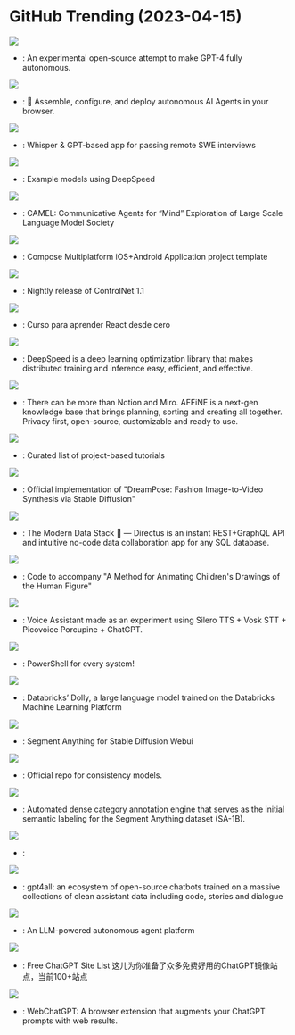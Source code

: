 # GitHub Trending (2023-04-15)

![](https://img.shields.io/badge/Python-New%209-green?style=flat-square&logo=appveyor)
- [](https://github.comundefined): An experimental open-source attempt to make GPT-4 fully autonomous.

![](https://img.shields.io/badge/TypeScript-New%201-green?style=flat-square&logo=appveyor)
- [](https://github.comundefined): 🤖 Assemble, configure, and deploy autonomous AI Agents in your browser.

![](https://img.shields.io/badge/Swift-New%20245-green?style=flat-square&logo=appveyor)
- [](https://github.comundefined): Whisper & GPT-based app for passing remote SWE interviews

![](https://img.shields.io/badge/Python-New%20313-green?style=flat-square&logo=appveyor)
- [](https://github.comundefined): Example models using DeepSpeed

![](https://img.shields.io/badge/Python-New%2077-green?style=flat-square&logo=appveyor)
- [](https://github.comundefined): CAMEL: Communicative Agents for “Mind” Exploration of Large Scale Language Model Society

![](https://img.shields.io/badge/Kotlin-New%2061-green?style=flat-square&logo=appveyor)
- [](https://github.comundefined): Compose Multiplatform iOS+Android Application project template

![](https://img.shields.io/badge/Python-New%20125-green?style=flat-square&logo=appveyor)
- [](https://github.comundefined): Nightly release of ControlNet 1.1

![](https://img.shields.io/badge/CSS-New%20131-green?style=flat-square&logo=appveyor)
- [](https://github.comundefined): Curso para aprender React desde cero

![](https://img.shields.io/badge/Python-New%201-green?style=flat-square&logo=appveyor)
- [](https://github.comundefined): DeepSpeed is a deep learning optimization library that makes distributed training and inference easy, efficient, and effective.

![](https://img.shields.io/badge/TypeScript-New%20267-green?style=flat-square&logo=appveyor)
- [](https://github.comundefined): There can be more than Notion and Miro. AFFiNE is a next-gen knowledge base that brings planning, sorting and creating all together. Privacy first, open-source, customizable and ready to use.

![](https://img.shields.io/badge/none-New%20137-green?style=flat-square&logo=appveyor)
- [](https://github.comundefined): Curated list of project-based tutorials

![](https://img.shields.io/badge/Python-New%2037-green?style=flat-square&logo=appveyor)
- [](https://github.comundefined): Official implementation of "DreamPose: Fashion Image-to-Video Synthesis via Stable Diffusion"

![](https://img.shields.io/badge/TypeScript-New%2047-green?style=flat-square&logo=appveyor)
- [](https://github.comundefined): The Modern Data Stack 🐰 — Directus is an instant REST+GraphQL API and intuitive no-code data collaboration app for any SQL database.

![](https://img.shields.io/badge/Python-New%201-green?style=flat-square&logo=appveyor)
- [](https://github.comundefined): Code to accompany "A Method for Animating Children's Drawings of the Human Figure"

![](https://img.shields.io/badge/Python-New%2030-green?style=flat-square&logo=appveyor)
- [](https://github.comundefined): Voice Assistant made as an experiment using Silero TTS + Vosk STT + Picovoice Porcupine + ChatGPT.

![](https://img.shields.io/badge/C%23-New%2043-green?style=flat-square&logo=appveyor)
- [](https://github.comundefined): PowerShell for every system!

![](https://img.shields.io/badge/Python-New%20513-green?style=flat-square&logo=appveyor)
- [](https://github.comundefined): Databricks’ Dolly, a large language model trained on the Databricks Machine Learning Platform

![](https://img.shields.io/badge/Python-New%2044-green?style=flat-square&logo=appveyor)
- [](https://github.comundefined): Segment Anything for Stable Diffusion Webui

![](https://img.shields.io/badge/Python-New%20523-green?style=flat-square&logo=appveyor)
- [](https://github.comundefined): Official repo for consistency models.

![](https://img.shields.io/badge/Python-New%20119-green?style=flat-square&logo=appveyor)
- [](https://github.comundefined): Automated dense category annotation engine that serves as the initial semantic labeling for the Segment Anything dataset (SA-1B).

![](https://img.shields.io/badge/Python-New%20264-green?style=flat-square&logo=appveyor)
- [](https://github.comundefined): 

![](https://img.shields.io/badge/Python-New%201-green?style=flat-square&logo=appveyor)
- [](https://github.comundefined): gpt4all: an ecosystem of open-source chatbots trained on a massive collections of clean assistant data including code, stories and dialogue

![](https://img.shields.io/badge/TypeScript-New%2066-green?style=flat-square&logo=appveyor)
- [](https://github.comundefined): An LLM-powered autonomous agent platform

![](https://img.shields.io/badge/none-New%2073-green?style=flat-square&logo=appveyor)
- [](https://github.comundefined): Free ChatGPT Site List 这儿为你准备了众多免费好用的ChatGPT镜像站点，当前100+站点

![](https://img.shields.io/badge/TypeScript-New%2059-green?style=flat-square&logo=appveyor)
- [](https://github.comundefined): WebChatGPT: A browser extension that augments your ChatGPT prompts with web results.

